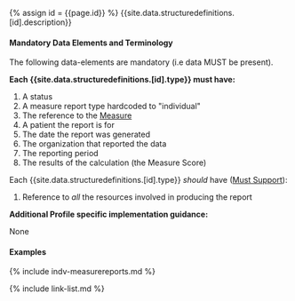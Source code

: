 {% assign id = {{page.id}} %}
{{site.data.structuredefinitions.[id].description}}

#### Mandatory Data Elements and Terminology

The following data-elements are mandatory (i.e data MUST be present).

**Each {{site.data.structuredefinitions.[id].type}} must have:**

1. A status
1. A measure report type hardcoded to "individual"
1. The reference to the [Measure]({{site.data.fhir.path}}measure.html)
1. A patient the report is for
1. The date the report was generated
1. The organization that reported the data
1. The reporting period
1. The results of the calculation (the Measure Score)

Each {{site.data.structuredefinitions.[id].type}} *should* have ([Must Support](guidance.html#must-support)):

1. Reference to *all* the resources involved in producing the report

**Additional Profile specific implementation guidance:**

None

#### Examples

{% include indv-measurereports.md %}

{% include link-list.md %}
